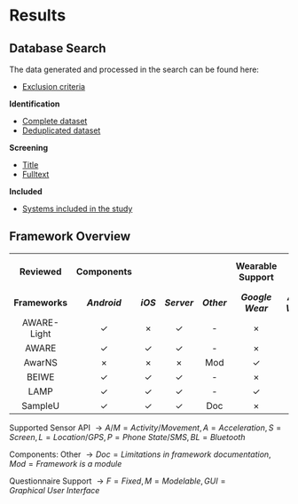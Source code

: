 # Results

## Database Search

The data generated and processed in the search can be found here:

- [Exclusion criteria](0_exclusion_criteria.csv)

**Identification**

- [Complete dataset](1_identification_all.csv)
- [Deduplicated dataset](2_identification_dedup.csv)

**Screening**

- [Title](3_screening_title.csv)
- [Fulltext](4_screening_fulltext.csv)

**Included**

- [Systems included in the study](5_included.csv)


## Framework Overview

<div class="table*">

<div class="center">

|                                                                                                                                                                                                                                                                                            |                |           |              |             |                      |                   |                   |                          |         |         |         |         |          |            |             |
|:------------------------------------------------------------------------------------------------------------------------------------------------------------------------------------------------------------------------------------------------------------------------------------------:|:--------------:|:---------:|:------------:|:-----------:|:--------------------:|:-----------------:|:-----------------:|:------------------------:|:-------:|:-------:|:-------:|:-------:|:--------:|:----------:|:-----------:|
|                                                                                                                                        **Reviewed**                                                                                                                                        | **Components** |           |              |             | **Wearable Support** |                   | **Questionnaire** | **Supported Sensor API** |         |         |         |         |          |            |             |
|                                                                                                                                       **Frameworks**                                                                                                                                       | ***Android***  | ***iOS*** | ***Server*** | ***Other*** |  ***Google Wear***   | ***Apple Watch*** |    **Support**    |        ***A/M***         | ***A*** | ***S*** | ***L*** | ***P*** | ***BL*** | ***WiFi*** | ***Other*** |
|                                                                                                                                        AWARE-Light                                                                                                                                         |       ✓        |     ×     |      ✓       |     \-      |          ×           |         ×         |      M, GUI       |            ✓             |    ✓    |    ✓    |    ✓    |    ✓    |    ✓     |     ✓      |      ✓      |
|                                                                                                                                           AWARE                                                                                                                                            |       ✓        |     ✓     |      ✓       |     \-      |          ×           |         ×         |      M, GUI       |            ✓             |    ✓    |    ✓    |    ✓    |    ✓    |    ✓     |     ✓      |      ✓      |
|                                                                                                                                           AwarNS                                                                                                                                           |       ×        |     ×     |      ×       |     Mod     |          ✓           |         ×         |        \-         |            ✓             |    ✓    |    ✓    |    ✓    |    ✓    |    ✓     |     ✓      |      ✓      |
|                                                                                                                                           BEIWE                                                                                                                                            |       ✓        |     ✓     |      ✓       |     \-      |          ×           |         ×         |      M, GUI       |            ✓             |    ✓    |    ✓    |    ✓    |    ✓    |    ✓     |     ✓      |      ✓      |
|                                                                                                                                            LAMP                                                                                                                                            |       ✓        |     ✓     |      ✓       |     \-      |          ✓           |         ✓         |         F         |            ✓             |    ✓    |    ✓    |    ✓    |    ✓    |    ✓     |     ✓      |      ✓      |
|                                                                                                                                          SampleU                                                                                                                                           |       ✓        |     ✓     |      ✓       |     Doc     |          ×           |         ×         |         F         |            ×             |    ×    |    ×    |    ✓    |    ×    |    ×     |     ×      |      ✓      |


Supported Sensor API  → *A*/*M* = *Activity*/*Movement*, *A* = *Acceleration*, *S* = *Screen*, *L* = *Location*/*GPS*, *P* = *Phone* *State*/*SMS*, *BL* = *Bluetooth*

Components: Other  → *Doc* = *Limitations* *in* *framework* *documentation*, *Mod* = *Framework* *is* *a* *module*

Questionnaire Support  → *F* = *Fixed*, *M* = *Modelable*, *GUI* = *Graphical* *User* *Interface*

</div>

</div>

